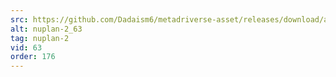 ```yaml
---
src: https://github.com/Dadaism6/metadriverse-asset/releases/download/assetsv1.0.2/nuplan-2_63.mp4
alt: nuplan-2_63
tag: nuplan-2
vid: 63
order: 176
---
```

